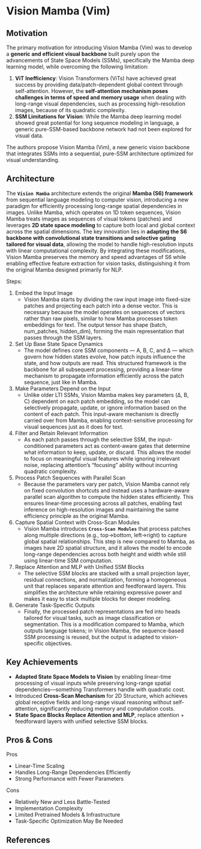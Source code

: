 # Vision Mamba (Vim)

## Motivation
The primary motivation for introducing Vision Mamba (Vim) was to develop a **generic and efficient visual backbone** built purely upon the advancements of State Space Models (SSMs), specifically the Mamba deep learning model, while overcoming the following limitation:
1. **ViT Inefficiency**: Vision Transformers (ViTs) have achieved great success by providing data/patch-dependent global context through self-attention. However, the **self-attention mechanism poses challenges in terms of speed and memory usage** when dealing with long-range visual dependencies, such as processing high-resolution images, because of its quadratic complexity.
2. **SSM Limitations for Vision**: While the Mamba deep learning model showed great potential for long sequence modeling in language, a generic pure-SSM-based backbone network had not been explored for visual data.

The authors propose Vision Mamba (Vim), a new generic vision backbone that integrates SSMs into a sequential, pure-SSM architecture optimized for visual understanding.


## Architecture
The **`Vision Mamba`** architecture extends the original **Mamba (S6) framework** from sequential language modeling to computer vision, introducing a new paradigm for efficiently processing long-range spatial dependencies in images. Unlike Mamba, which operates on 1D token sequences, Vision Mamba treats images as sequences of visual tokens (patches) and leverages **2D state space modeling** to capture both local and global context across the spatial dimensions. The key innovation lies in **adapting the S6 backbone with convolutional state transitions and selective gating tailored for visual data**, allowing the model to handle high-resolution inputs with linear computational complexity. By integrating these modifications, Vision Mamba preserves the memory and speed advantages of S6 while enabling effective feature extraction for vision tasks, distinguishing it from the original Mamba designed primarily for NLP.

Steps:
1. Embed the Input Image
   - Vision Mamba starts by dividing the raw input image into fixed-size patches and projecting each patch into a dense vector. This is necessary because the model operates on sequences of vectors rather than raw pixels, similar to how Mamba processes token embeddings for text. The output tensor has shape (batch, num_patches, hidden_dim), forming the main representation that passes through the SSM layers.
2. Set Up Base State Space Dynamics
   - The model defines core SSM components — A, B, C, and Δ — which govern how hidden states evolve, how patch inputs influence the state, and how outputs are read. This structured framework is the backbone for all subsequent processing, providing a linear-time mechanism to propagate information efficiently across the patch sequence, just like in Mamba.
3. Make Parameters Depend on the Input
   - Unlike older LTI SSMs, Vision Mamba makes key parameters (Δ, B, C) dependent on each patch embedding, so the model can selectively propagate, update, or ignore information based on the content of each patch. This input-aware mechanism is directly carried over from Mamba, enabling context-sensitive processing for visual sequences just as it does for text.
4. Filter and Retain Relevant Information
   - As each patch passes through the selective SSM, the input-conditioned parameters act as content-aware gates that determine what information to keep, update, or discard. This allows the model to focus on meaningful visual features while ignoring irrelevant noise, replacing attention’s “focusing” ability without incurring quadratic complexity.
5. Process Patch Sequences with Parallel Scan
   - Because the parameters vary per patch, Vision Mamba cannot rely on fixed convolution shortcuts and instead uses a hardware-aware parallel scan algorithm to compute the hidden states efficiently. This ensures linear-time processing across all patches, enabling fast inference on high-resolution images and maintaining the same efficiency principle as the original Mamba.
6. Capture Spatial Context with Cross-Scan Modules
   - Vision Mamba introduces **`Cross-Scan Modules`** that process patches along multiple directions (e.g., top→bottom, left→right) to capture global spatial relationships. This step is new compared to Mamba, as images have 2D spatial structure, and it allows the model to encode long-range dependencies across both height and width while still using linear-time SSM computation.
7. Replace Attention and MLP with Unified SSM Blocks
   - The selective SSM blocks are stacked with a small projection layer, residual connections, and normalization, forming a homogeneous unit that replaces separate attention and feedforward layers. This simplifies the architecture while retaining expressive power and makes it easy to stack multiple blocks for deeper modeling.
8. Generate Task-Specific Outputs
   - Finally, the processed patch representations are fed into heads tailored for visual tasks, such as image classification or segmentation. This is a modification compared to Mamba, which outputs language tokens; in Vision Mamba, the sequence-based SSM processing is reused, but the output is adapted to vision-specific objectives.

## Key Achievements
- **Adapted State Space Models to Vision** by enabling linear-time processing of visual inputs while preserving long-range spatial dependencies—something Transformers handle with quadratic cost.
- Introduced **Cross-Scan Mechanism** for 2D Structure, which achieves global receptive fields and long-range visual reasoning without self-attention, significantly reducing memory and computation costs.
- **State Space Blocks Replace Attention and MLP**, replace attention + feedforward layers with unified selective SSM blocks.

## Pros & Cons

Pros
- Linear-Time Scaling
- Handles Long-Range Dependencies Efficiently
- Strong Performance with Fewer Parameters

Cons
- Relatively New and Less Battle-Tested
- Implementation Complexity
- Limited Pretrained Models & Infrastructure
- Task-Specific Optimization May Be Needed

<!--
## Implementation
- Framework: 
- Dataset: 
- Colab Notebook: [link]()

## Results
Training

Validation

Examples:
-->

## References
